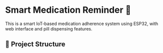 # Smart Medication Reminder 💊

This is a smart IoT-based medication adherence system using ESP32, with web interface and pill dispensing features.

## 📁 Project Structure

